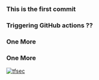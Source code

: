### This is the first commit

### Triggering GitHub actions ??
### One More
### One More
[![tfsec](https://github.com/igeiman13/week10/actions/workflows/tfsec.yml/badge.svg)](https://github.com/igeiman13/week10/actions/workflows/tfsec.yml)

